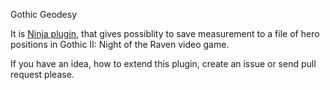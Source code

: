Gothic Geodesy

It is [Ninja plugin](https://github.com/szapp/Ninja), that gives possiblity to save measurement to a file of hero positions in Gothic II: Night of the Raven video game.

If you have an idea, how to extend this plugin, create an issue or send pull request please.
